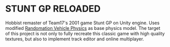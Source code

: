 # STUNT GP RELOADED
Hobbist remaster of Team17's 2001 game Stunt GP on Unity engine. Uses modified [Randomation Vehicle Physics](https://github.com/JustInvoke/Randomation-Vehicle-Physics) as base physics model. The target of this project is not only to fully recreate this classic game with high quality textures, but also to implement track editor and online multiplayer.


